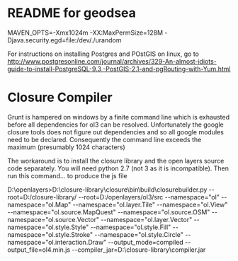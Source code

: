 README for geodsea
==========================


MAVEN_OPTS=-Xmx1024m -XX:MaxPermSize=128M -Djava.security.egd=file:/dev/./urandom

For instructions on installing Postgres and POstGIS on linux, go to 
http://www.postgresonline.com/journal/archives/329-An-almost-idiots-guide-to-install-PostgreSQL-9.3,-PostGIS-2.1-and-pgRouting-with-Yum.html

Closure Compiler
================

Grunt is hampered on windows by a finite command line which is exhausted before all dependencies for ol3 can be resolved.
Unfortunately the google closure tools does not figure out dependencies and so all google modules need to be declared.
Consequently the command line exceeds the maximum (presumably 1024 characters)

The workaround is to install the closure library and the open layers source code separately. You will need python 2.7 
(not 3 as it is incompatible). Then run this command... to produce the js file

D:\openlayers>D:\closure-library\closure\bin\build\closurebuilder.py --root=D:/closure-library/ --root=D:/openlayers/ol3/src --namespace="ol" --namespace="ol.Map" --namespace="ol.layer.Tile" --namespace="ol.View" --namespace="ol.source.MapQuest" --namespace="ol.source.OSM" --namespace="ol.source.Vector" --namespace="ol.layer.Vector" --namespace="ol.style.Style" --namespace="ol.style.Fill" --namespace="ol.style.Stroke" --namespace="ol.style.Circle" --namespace="ol.interaction.Draw" --output_mode=compiled --output_file=ol4.min.js --compiler_jar=D:\closure-library\compiler.jar